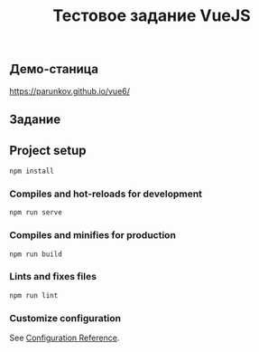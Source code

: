 <!-- title: Тестовое задание -->
<p>
    <h1 align="center">Тестовое задание VueJS</h1>
    <br>
</p>


## Демо-станица

https://parunkov.github.io/vue6/

## Задание

## Project setup
```
npm install
```

### Compiles and hot-reloads for development
```
npm run serve
```

### Compiles and minifies for production
```
npm run build
```

### Lints and fixes files
```
npm run lint
```

### Customize configuration
See [Configuration Reference](https://cli.vuejs.org/config/).
